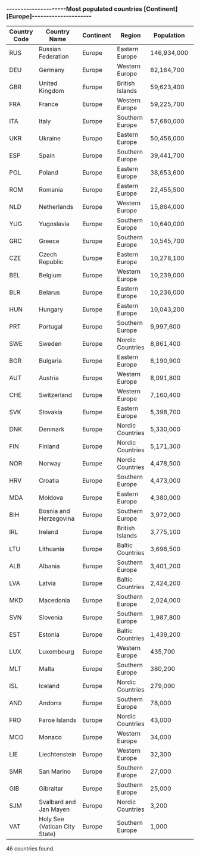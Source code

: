 ### ---------------------Most populated countries [Continent] [Europe]---------------------

| Country Code | Country Name | Continent | Region | Population | Capital |
| --- | --- | --- | --- | --- | --- |
| RUS | Russian Federation | Europe | Eastern Europe | 146,934,000 | Moscow |
| DEU | Germany | Europe | Western Europe | 82,164,700 | Berlin |
| GBR | United Kingdom | Europe | British Islands | 59,623,400 | London |
| FRA | France | Europe | Western Europe | 59,225,700 | Paris |
| ITA | Italy | Europe | Southern Europe | 57,680,000 | Roma |
| UKR | Ukraine | Europe | Eastern Europe | 50,456,000 | Kyiv |
| ESP | Spain | Europe | Southern Europe | 39,441,700 | Madrid |
| POL | Poland | Europe | Eastern Europe | 38,653,600 | Warszawa |
| ROM | Romania | Europe | Eastern Europe | 22,455,500 | Bucuresti |
| NLD | Netherlands | Europe | Western Europe | 15,864,000 | Amsterdam |
| YUG | Yugoslavia | Europe | Southern Europe | 10,640,000 | Beograd |
| GRC | Greece | Europe | Southern Europe | 10,545,700 | Athenai |
| CZE | Czech Republic | Europe | Eastern Europe | 10,278,100 | Praha |
| BEL | Belgium | Europe | Western Europe | 10,239,000 | Bruxelles [Brussel] |
| BLR | Belarus | Europe | Eastern Europe | 10,236,000 | Minsk |
| HUN | Hungary | Europe | Eastern Europe | 10,043,200 | Budapest |
| PRT | Portugal | Europe | Southern Europe | 9,997,600 | Lisboa |
| SWE | Sweden | Europe | Nordic Countries | 8,861,400 | Stockholm |
| BGR | Bulgaria | Europe | Eastern Europe | 8,190,900 | Sofija |
| AUT | Austria | Europe | Western Europe | 8,091,800 | Wien |
| CHE | Switzerland | Europe | Western Europe | 7,160,400 | Bern |
| SVK | Slovakia | Europe | Eastern Europe | 5,398,700 | Bratislava |
| DNK | Denmark | Europe | Nordic Countries | 5,330,000 | København |
| FIN | Finland | Europe | Nordic Countries | 5,171,300 | Helsinki [Helsingfors] |
| NOR | Norway | Europe | Nordic Countries | 4,478,500 | Oslo |
| HRV | Croatia | Europe | Southern Europe | 4,473,000 | Zagreb |
| MDA | Moldova | Europe | Eastern Europe | 4,380,000 | Chisinau |
| BIH | Bosnia and Herzegovina | Europe | Southern Europe | 3,972,000 | Sarajevo |
| IRL | Ireland | Europe | British Islands | 3,775,100 | Dublin |
| LTU | Lithuania | Europe | Baltic Countries | 3,698,500 | Vilnius |
| ALB | Albania | Europe | Southern Europe | 3,401,200 | Tirana |
| LVA | Latvia | Europe | Baltic Countries | 2,424,200 | Riga |
| MKD | Macedonia | Europe | Southern Europe | 2,024,000 | Skopje |
| SVN | Slovenia | Europe | Southern Europe | 1,987,800 | Ljubljana |
| EST | Estonia | Europe | Baltic Countries | 1,439,200 | Tallinn |
| LUX | Luxembourg | Europe | Western Europe | 435,700 | Luxembourg [Luxemburg/Lëtzebuerg] |
| MLT | Malta | Europe | Southern Europe | 380,200 | Valletta |
| ISL | Iceland | Europe | Nordic Countries | 279,000 | Reykjavík |
| AND | Andorra | Europe | Southern Europe | 78,000 | Andorra la Vella |
| FRO | Faroe Islands | Europe | Nordic Countries | 43,000 | Tórshavn |
| MCO | Monaco | Europe | Western Europe | 34,000 | Monaco-Ville |
| LIE | Liechtenstein | Europe | Western Europe | 32,300 | Vaduz |
| SMR | San Marino | Europe | Southern Europe | 27,000 | San Marino |
| GIB | Gibraltar | Europe | Southern Europe | 25,000 | Gibraltar |
| SJM | Svalbard and Jan Mayen | Europe | Nordic Countries | 3,200 | Longyearbyen |
| VAT | Holy See (Vatican City State) | Europe | Southern Europe | 1,000 | Città del Vaticano |

46 countries found.
